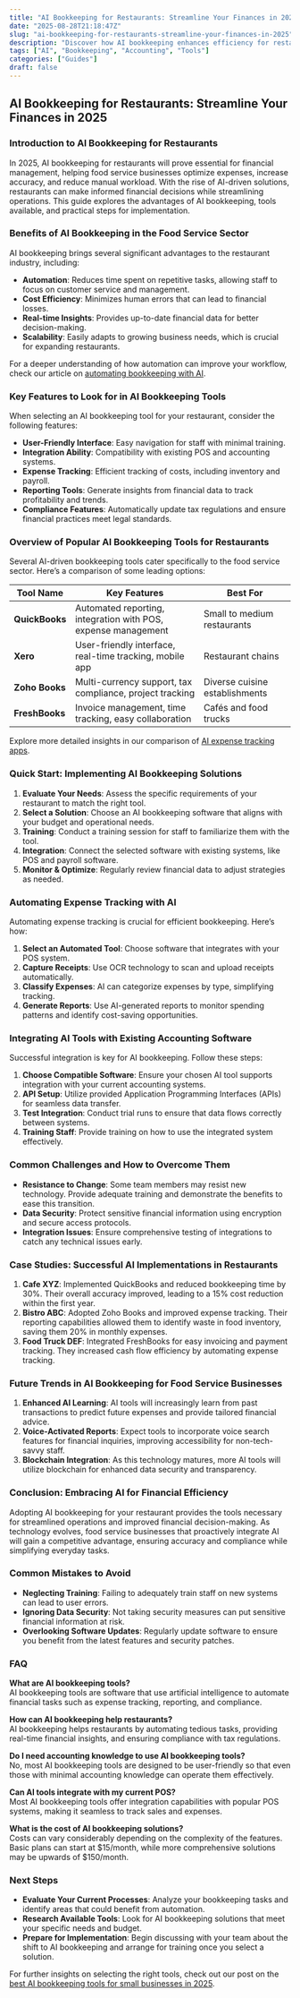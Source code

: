 ```yaml
---
title: "AI Bookkeeping for Restaurants: Streamline Your Finances in 2025"
date: "2025-08-28T21:18:47Z"
slug: "ai-bookkeeping-for-restaurants-streamline-your-finances-in-2025"
description: "Discover how AI bookkeeping enhances efficiency for restaurants. Learn about top tools, automations, and benefits tailored for food service businesses."
tags: ["AI", "Bookkeeping", "Accounting", "Tools"]
categories: ["Guides"]
draft: false
---
```


## AI Bookkeeping for Restaurants: Streamline Your Finances in 2025

### Introduction to AI Bookkeeping for Restaurants

In 2025, AI bookkeeping for restaurants will prove essential for financial management, helping food service businesses optimize expenses, increase accuracy, and reduce manual workload. With the rise of AI-driven solutions, restaurants can make informed financial decisions while streamlining operations. This guide explores the advantages of AI bookkeeping, tools available, and practical steps for implementation.

### Benefits of AI Bookkeeping in the Food Service Sector

AI bookkeeping brings several significant advantages to the restaurant industry, including:

- **Automation**: Reduces time spent on repetitive tasks, allowing staff to focus on customer service and management.
- **Cost Efficiency**: Minimizes human errors that can lead to financial losses.
- **Real-time Insights**: Provides up-to-date financial data for better decision-making.
- **Scalability**: Easily adapts to growing business needs, which is crucial for expanding restaurants.

For a deeper understanding of how automation can improve your workflow, check our article on [automating bookkeeping with AI](/posts/how-to-automate-bookkeeping-with-ai-quickbooks-receipt-ocr/).

### Key Features to Look for in AI Bookkeeping Tools

When selecting an AI bookkeeping tool for your restaurant, consider the following features:

- **User-Friendly Interface**: Easy navigation for staff with minimal training.
- **Integration Ability**: Compatibility with existing POS and accounting systems.
- **Expense Tracking**: Efficient tracking of costs, including inventory and payroll.
- **Reporting Tools**: Generate insights from financial data to track profitability and trends.
- **Compliance Features**: Automatically update tax regulations and ensure financial practices meet legal standards.

### Overview of Popular AI Bookkeeping Tools for Restaurants

Several AI-driven bookkeeping tools cater specifically to the food service sector. Here’s a comparison of some leading options:

| Tool Name           | Key Features                                   | Best For                       |
|---------------------|------------------------------------------------|---------------------------------|
| **QuickBooks**      | Automated reporting, integration with POS, expense management | Small to medium restaurants    |
| **Xero**            | User-friendly interface, real-time tracking, mobile app | Restaurant chains               |
| **Zoho Books**      | Multi-currency support, tax compliance, project tracking | Diverse cuisine establishments   |
| **FreshBooks**      | Invoice management, time tracking, easy collaboration | Cafés and food trucks           |

Explore more detailed insights in our comparison of [AI expense tracking apps](/posts/ai-expense-tracking-apps-compared-expensify-vs-zoho-vs-divvy/).

### Quick Start: Implementing AI Bookkeeping Solutions

1. **Evaluate Your Needs**: Assess the specific requirements of your restaurant to match the right tool.
2. **Select a Solution**: Choose an AI bookkeeping software that aligns with your budget and operational needs.
3. **Training**: Conduct a training session for staff to familiarize them with the tool.
4. **Integration**: Connect the selected software with existing systems, like POS and payroll software.
5. **Monitor & Optimize**: Regularly review financial data to adjust strategies as needed.

### Automating Expense Tracking with AI

Automating expense tracking is crucial for efficient bookkeeping. Here’s how:

1. **Select an Automated Tool**: Choose software that integrates with your POS system.
2. **Capture Receipts**: Use OCR technology to scan and upload receipts automatically.
3. **Classify Expenses**: AI can categorize expenses by type, simplifying tracking.
4. **Generate Reports**: Use AI-generated reports to monitor spending patterns and identify cost-saving opportunities.

### Integrating AI Tools with Existing Accounting Software

Successful integration is key for AI bookkeeping. Follow these steps:

1. **Choose Compatible Software**: Ensure your chosen AI tool supports integration with your current accounting systems.
2. **API Setup**: Utilize provided Application Programming Interfaces (APIs) for seamless data transfer.
3. **Test Integration**: Conduct trial runs to ensure that data flows correctly between systems.
4. **Training Staff**: Provide training on how to use the integrated system effectively.

### Common Challenges and How to Overcome Them

- **Resistance to Change**: Some team members may resist new technology. Provide adequate training and demonstrate the benefits to ease this transition.
- **Data Security**: Protect sensitive financial information using encryption and secure access protocols.
- **Integration Issues**: Ensure comprehensive testing of integrations to catch any technical issues early.

### Case Studies: Successful AI Implementations in Restaurants

1. **Cafe XYZ**: Implemented QuickBooks and reduced bookkeeping time by 30%. Their overall accuracy improved, leading to a 15% cost reduction within the first year.
2. **Bistro ABC**: Adopted Zoho Books and improved expense tracking. Their reporting capabilities allowed them to identify waste in food inventory, saving them 20% in monthly expenses.
3. **Food Truck DEF**: Integrated FreshBooks for easy invoicing and payment tracking. They increased cash flow efficiency by automating expense tracking.

### Future Trends in AI Bookkeeping for Food Service Businesses

1. **Enhanced AI Learning**: AI tools will increasingly learn from past transactions to predict future expenses and provide tailored financial advice.
2. **Voice-Activated Reports**: Expect tools to incorporate voice search features for financial inquiries, improving accessibility for non-tech-savvy staff.
3. **Blockchain Integration**: As this technology matures, more AI tools will utilize blockchain for enhanced data security and transparency.

### Conclusion: Embracing AI for Financial Efficiency

Adopting AI bookkeeping for your restaurant provides the tools necessary for streamlined operations and improved financial decision-making. As technology evolves, food service businesses that proactively integrate AI will gain a competitive advantage, ensuring accuracy and compliance while simplifying everyday tasks.

### Common Mistakes to Avoid

- **Neglecting Training**: Failing to adequately train staff on new systems can lead to user errors.
- **Ignoring Data Security**: Not taking security measures can put sensitive financial information at risk.
- **Overlooking Software Updates**: Regularly update software to ensure you benefit from the latest features and security patches.

### FAQ

**What are AI bookkeeping tools?**  
AI bookkeeping tools are software that use artificial intelligence to automate financial tasks such as expense tracking, reporting, and compliance.

**How can AI bookkeeping help restaurants?**  
AI bookkeeping helps restaurants by automating tedious tasks, providing real-time financial insights, and ensuring compliance with tax regulations.

**Do I need accounting knowledge to use AI bookkeeping tools?**  
No, most AI bookkeeping tools are designed to be user-friendly so that even those with minimal accounting knowledge can operate them effectively.

**Can AI tools integrate with my current POS?**  
Most AI bookkeeping tools offer integration capabilities with popular POS systems, making it seamless to track sales and expenses.

**What is the cost of AI bookkeeping solutions?**  
Costs can vary considerably depending on the complexity of the features. Basic plans can start at $15/month, while more comprehensive solutions may be upwards of $150/month.

### Next Steps

- **Evaluate Your Current Processes**: Analyze your bookkeeping tasks and identify areas that could benefit from automation.
- **Research Available Tools**: Look for AI bookkeeping solutions that meet your specific needs and budget.
- **Prepare for Implementation**: Begin discussing with your team about the shift to AI bookkeeping and arrange for training once you select a solution.

For further insights on selecting the right tools, check out our post on the [best AI bookkeeping tools for small businesses in 2025](/posts/best-ai-bookkeeping-tools-for-small-businesses-2025/).
